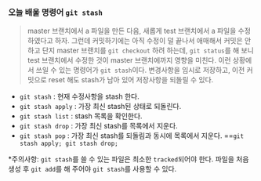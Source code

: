 ### 오늘 배울 명령어 `git stash`
> master 브랜치에서 a 파일을 만든 다음, 새롭게 test 브랜치에서 a 파일을 수정하였다고 하자. 그런데 커밋하기에는 아직 수정이 덜 끝나서 애매해서 커밋은 안 하고 단지 master 브랜치를 `git checkout` 하려 하는데, `git status`를 해 보니 test 브랜치에서 수정한 것이 master 브랜치에까지 영향을 미친다. 이런 상황에서 쓰일 수 있는 명령어가 `git stash`이다. 변경사항을 임시로 저장하고, 이전 커밋으로 reset 해도 stash가 남아 있어 저장사항을 되돌릴 수 있다.
- `git stash` : 현재 수정사항을 stash 한다.
- `git stash apply` : 가장 최신 stash된 상태로 되돌린다.
- `git stash list` : stash 목록을 확인한다.
- `git stash drop` : 가장 최신 stash를 목록에서 지운다.
- `git stash pop` : 가장 최신 stash를 되돌림과 동시에 목록에서 지운다. ==`git stash apply; git stash drop;`

*주의사항: `git stash`를 쓸 수 있는 파일은 최소한 `tracked`되어야 한다. 파일을 처음 생성 후 `git add`를 해 주어야 `git stash`를 사용할 수 있다.